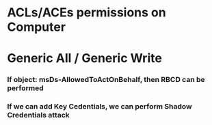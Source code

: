 # ACLs/ACEs permissions on Computer

# Generic All / Generic Write

### If object: msDs-AllowedToActOnBehalf, then RBCD can be performed

### If we can add Key Cedentials, we can perform Shadow Credentials attack
